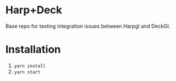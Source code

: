 # Harp+Deck
Base repo for testing integration issues between Harpgl and DeckGl.

# Installation

1) `yarn install`
2) `yarn start`
